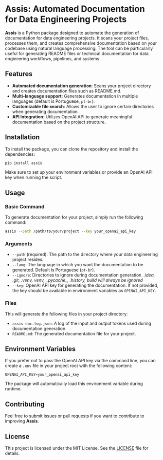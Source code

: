# Assis: Automated Documentation for Data Engineering Projects

**Assis** is a Python package designed to automate the generation of documentation for data engineering projects. It scans your project files, processes them, and creates comprehensive documentation based on your codebase using natural language processing. The tool can be particularly useful for generating README files or technical documentation for data engineering workflows, pipelines, and systems.

## Features
- **Automated documentation generation**: Scans your project directory and creates documentation files such as README.md.
- **Multi-language support**: Generates documentation in multiple languages (default is Portuguese, `pt-br`).
- **Customizable file search**: Allows the user to ignore certain directories when generating documentation.
- **API Integration**: Utilizes OpenAI API to generate meaningful documentation based on the project structure.

## Installation
To install the package, you can clone the repository and install the dependencies:

```bash
pip install assis
```

Make sure to set up your environment variables or provide an OpenAI API key when running the script.

## Usage

### Basic Command

To generate documentation for your project, simply run the following command:

```bash
assis --path /path/to/your/project --key your_openai_api_key
```

### Arguments

- `--path` (required): The path to the directory where your data engineering project resides.
- `--lang`: The language in which you want the documentation to be generated. Default is Portuguese (`pt-br`).
- `--ignore`: Directories to ignore during documentation generation. *.idea, .git, .venv, venv, \__pycache__, .history, build will always be ignored*
- `--key`: OpenAI API key for generating the documentation. If not provided, the key should be available in environment variables as `OPENAI_API_KEY`.

### Files

This will generate the following files in your project directory:
- `assis-doc.log.json`: A log of the input and output tokens used during documentation generation.
- `README.md`: The generated documentation file for your project.

## Environment Variables

If you prefer not to pass the OpenAI API key via the command line, you can create a `.env` file in your project root with the following content:

```
OPENAI_API_KEY=your_openai_api_key
```

The package will automatically load this environment variable during runtime.

## Contributing

Feel free to submit issues or pull requests if you want to contribute to improving **Assis**.

## License

This project is licensed under the MIT License. See the [LICENSE](LICENSE.txt) file for details.